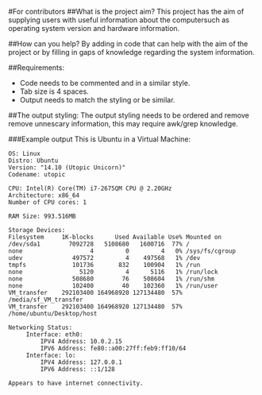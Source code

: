 #For contributors
##What is the project aim?
This project has the aim of supplying users with useful information about the computersuch as operating system version and hardware information.

##How can you help?
By adding in code that can help with the aim of the project or by filling in gaps of knowledge regarding the system information.

##Requirements:
- Code needs to be commented and in a similar style.
- Tab size is 4 spaces.
- Output needs to match the styling or be similar.

##The output styling:
The output styling needs to be ordered and remove remove unnescary information, this may require awk/grep knowledge.

###Example output
This is Ubuntu in a Virtual Machine:

```
OS: Linux
Distro: Ubuntu
Version: "14.10 (Utopic Unicorn)"
Codename: utopic

CPU: Intel(R) Core(TM) i7-2675QM CPU @ 2.20GHz
Architecture: x86_64
Number of CPU cores: 1

RAM Size: 993.516MB

Storage Devices:
Filesystem     1K-blocks      Used Available Use% Mounted on
/dev/sda1        7092728   5108680   1600716  77% /
none                   4         0         4   0% /sys/fs/cgroup
udev              497572         4    497568   1% /dev
tmpfs             101736       832    100904   1% /run
none                5120         4      5116   1% /run/lock
none              508680        76    508604   1% /run/shm
none              102400        40    102360   1% /run/user
VM_transfer    292103400 164968920 127134480  57% /media/sf_VM_transfer
VM_transfer    292103400 164968920 127134480  57% /home/ubuntu/Desktop/host

Networking Status:
	 Interface: eth0:
		 IPV4 Address: 10.0.2.15
		 IPV6 Address: fe80::a00:27ff:feb9:ff10/64
	 Interface: lo:
		 IPV4 Address: 127.0.0.1
		 IPV6 Address: ::1/128

Appears to have internet connectivity.
```
